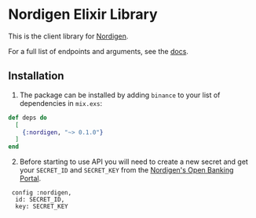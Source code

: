 # Nordigen Elixir Library

This is the client library for [Nordigen](https://nordigen.com/en).

For a full list of endpoints and arguments, see the [docs](https://nordigen.com/en/account_information_documenation/api-documention/overview/).


## Installation

1. The package can be installed by adding `binance` to your list of dependencies in `mix.exs`:

```elixir
def deps do
  [
    {:nordigen, "~> 0.1.0"}
  ]
end
```

2. Before starting to use API you will need to create a new secret and get your `SECRET_ID` and `SECRET_KEY` from the [Nordigen's Open Banking Portal](https://ob.nordigen.com/user-secrets/).

```
 config :nordigen,
  id: SECRET_ID,
  key: SECRET_KEY

```
